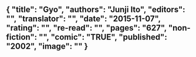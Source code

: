 {
 "title": "Gyo",
 "authors": "Junji Ito",
 "editors": "",
 "translator": "",
 "date": "2015-11-07",
 "rating": "",
 "re-read": "",
 "pages": "627",
 "non-fiction": "",
 "comic": "TRUE",
 "published": "2002",
 "image": ""
}
---


